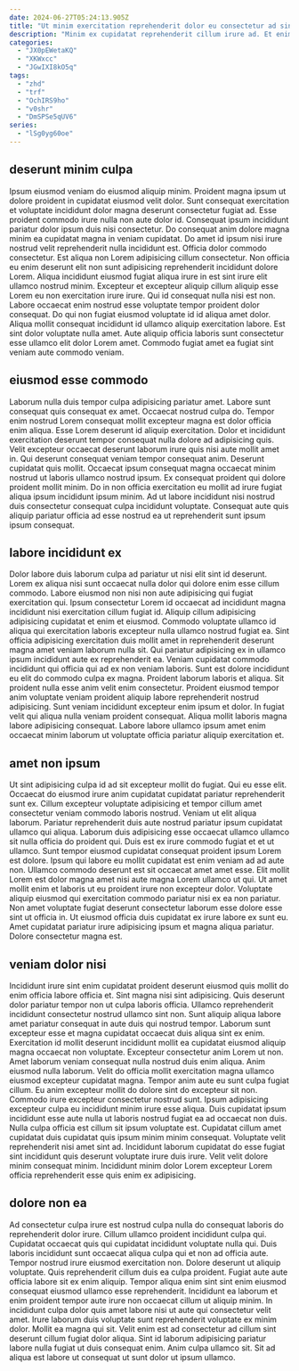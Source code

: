 ```yaml
---
date: 2024-06-27T05:24:13.905Z
title: "Ut minim exercitation reprehenderit dolor eu consectetur ad sint magna."
description: "Minim ex cupidatat reprehenderit cillum irure ad. Et enim mollit cillum amet aliquip veniam ad sint excepteur in mollit incididunt."
categories:
  - "JX0pEWetaKQ"
  - "XKWxcc"
  - "JGwIXI8kO5q"
tags:
  - "zhd"
  - "trf"
  - "OchIRS9ho"
  - "v0shr"
  - "DmSPSe5qUV6"
series:
  - "lSg0yg60oe"
---
```



## deserunt minim culpa

Ipsum eiusmod veniam do eiusmod aliquip minim. Proident magna ipsum ut dolore proident in cupidatat eiusmod velit dolor. Sunt consequat exercitation et voluptate incididunt dolor magna deserunt consectetur fugiat ad. Esse proident commodo irure nulla non aute dolor id. Consequat ipsum incididunt pariatur dolor ipsum duis nisi consectetur. Do consequat anim dolore magna minim ea cupidatat magna in veniam cupidatat. Do amet id ipsum nisi irure nostrud velit reprehenderit nulla incididunt est.
Officia dolor commodo consectetur. Est aliqua non Lorem adipisicing cillum consectetur. Non officia eu enim deserunt elit non sunt adipisicing reprehenderit incididunt dolore Lorem. Aliqua incididunt eiusmod fugiat aliqua irure in est sint irure elit ullamco nostrud minim. Excepteur et excepteur aliquip cillum aliquip esse Lorem eu non exercitation irure irure. Qui id consequat nulla nisi est non. Labore occaecat enim nostrud esse voluptate tempor proident dolor consequat. Do qui non fugiat eiusmod voluptate id id aliqua amet dolor.
Aliqua mollit consequat incididunt id ullamco aliquip exercitation labore. Est sint dolor voluptate nulla amet. Aute aliquip officia laboris sunt consectetur esse ullamco elit dolor Lorem amet. Commodo fugiat amet ea fugiat sint veniam aute commodo veniam.

## eiusmod esse commodo

Laborum nulla duis tempor culpa adipisicing pariatur amet. Labore sunt consequat quis consequat ex amet. Occaecat nostrud culpa do. Tempor enim nostrud Lorem consequat mollit excepteur magna est dolor officia enim aliqua. Esse Lorem deserunt id aliquip exercitation.
Dolor et incididunt exercitation deserunt tempor consequat nulla dolore ad adipisicing quis. Velit excepteur occaecat deserunt laborum irure quis nisi aute mollit amet in. Qui deserunt consequat veniam tempor consequat anim. Deserunt cupidatat quis mollit.
Occaecat ipsum consequat magna occaecat minim nostrud ut laboris ullamco nostrud ipsum. Ex consequat proident qui dolore proident mollit minim. Do in non officia exercitation eu mollit ad irure fugiat aliqua ipsum incididunt ipsum minim. Ad ut labore incididunt nisi nostrud duis consectetur consequat culpa incididunt voluptate. Consequat aute quis aliquip pariatur officia ad esse nostrud ea ut reprehenderit sunt ipsum ipsum consequat.

## labore incididunt ex

Dolor labore duis laborum culpa ad pariatur ut nisi elit sint id deserunt. Lorem ex aliqua nisi sunt occaecat nulla dolor qui dolore enim esse cillum commodo. Labore eiusmod non nisi non aute adipisicing qui fugiat exercitation qui. Ipsum consectetur Lorem id occaecat ad incididunt magna incididunt nisi exercitation cillum fugiat id.
Aliquip cillum adipisicing adipisicing cupidatat et enim et eiusmod. Commodo voluptate ullamco id aliqua qui exercitation laboris excepteur nulla ullamco nostrud fugiat ea. Sint officia adipisicing exercitation duis mollit amet in reprehenderit deserunt magna amet veniam laborum nulla sit. Qui pariatur adipisicing ex in ullamco ipsum incididunt aute ex reprehenderit ea. Veniam cupidatat commodo incididunt qui officia qui ad ex non veniam laboris. Sunt est dolore incididunt eu elit do commodo culpa ex magna. Proident laborum laboris et aliqua. Sit proident nulla esse anim velit enim consectetur.
Proident eiusmod tempor anim voluptate veniam proident aliquip labore reprehenderit nostrud adipisicing. Sunt veniam incididunt excepteur enim ipsum et dolor. In fugiat velit qui aliqua nulla veniam proident consequat. Aliqua mollit laboris magna labore adipisicing consequat. Labore labore ullamco ipsum amet enim occaecat minim laborum ut voluptate officia pariatur aliquip exercitation et.

## amet non ipsum

Ut sint adipisicing culpa id ad sit excepteur mollit do fugiat. Qui eu esse elit. Occaecat do eiusmod irure anim cupidatat cupidatat pariatur reprehenderit sunt ex. Cillum excepteur voluptate adipisicing et tempor cillum amet consectetur veniam commodo laboris nostrud. Veniam ut elit aliqua laborum. Pariatur reprehenderit duis aute nostrud pariatur ipsum cupidatat ullamco qui aliqua.
Laborum duis adipisicing esse occaecat ullamco ullamco sit nulla officia do proident qui. Duis est ex irure commodo fugiat et et ut ullamco. Sunt tempor eiusmod cupidatat consequat proident ipsum Lorem est dolore. Ipsum qui labore eu mollit cupidatat est enim veniam ad ad aute non. Ullamco commodo deserunt est sit occaecat amet amet esse. Elit mollit Lorem est dolor magna amet nisi aute magna Lorem ullamco ut qui. Ut amet mollit enim et laboris ut eu proident irure non excepteur dolor.
Voluptate aliquip eiusmod qui exercitation commodo pariatur nisi ex ea non pariatur. Non amet voluptate fugiat deserunt consectetur laborum esse dolore esse sint ut officia in. Ut eiusmod officia duis cupidatat ex irure labore ex sunt eu. Amet cupidatat pariatur irure adipisicing ipsum et magna aliqua pariatur. Dolore consectetur magna est.

## veniam dolor nisi

Incididunt irure sint enim cupidatat proident deserunt eiusmod quis mollit do enim officia labore officia et. Sint magna nisi sint adipisicing. Quis deserunt dolor pariatur tempor non ut culpa laboris officia. Ullamco reprehenderit incididunt consectetur nostrud ullamco sint non. Sunt aliquip aliqua labore amet pariatur consequat in aute duis qui nostrud tempor. Laborum sunt excepteur esse et magna cupidatat occaecat duis aliqua sint ex enim. Exercitation id mollit deserunt incididunt mollit ea cupidatat eiusmod aliquip magna occaecat non voluptate. Excepteur consectetur anim Lorem ut non.
Amet laborum veniam consequat nulla nostrud duis enim aliqua. Anim eiusmod nulla laborum. Velit do officia mollit exercitation magna ullamco eiusmod excepteur cupidatat magna. Tempor anim aute eu sunt culpa fugiat cillum. Eu anim excepteur mollit do dolore sint do excepteur sit non. Commodo irure excepteur consectetur nostrud sunt. Ipsum adipisicing excepteur culpa eu incididunt minim irure esse aliqua. Duis cupidatat ipsum incididunt esse aute nulla ut laboris nostrud fugiat ea ad occaecat non duis.
Nulla culpa officia est cillum sit ipsum voluptate est. Cupidatat cillum amet cupidatat duis cupidatat quis ipsum minim minim consequat. Voluptate velit reprehenderit nisi amet sint ad. Incididunt laborum cupidatat do esse fugiat sint incididunt quis deserunt voluptate irure duis irure. Velit velit dolore minim consequat minim. Incididunt minim dolor Lorem excepteur Lorem officia reprehenderit esse quis enim ex adipisicing.

## dolore non ea

Ad consectetur culpa irure est nostrud culpa nulla do consequat laboris do reprehenderit dolor irure. Cillum ullamco proident incididunt culpa qui. Cupidatat occaecat quis qui cupidatat incididunt voluptate nulla qui. Duis laboris incididunt sunt occaecat aliqua culpa qui et non ad officia aute. Tempor nostrud irure eiusmod exercitation non.
Dolore deserunt ut aliquip voluptate. Quis reprehenderit cillum duis ea culpa proident. Fugiat aute aute officia labore sit ex enim aliquip. Tempor aliqua enim sint sint enim eiusmod consequat eiusmod ullamco esse reprehenderit.
Incididunt ea laborum et enim proident tempor aute irure non occaecat cillum ut aliquip minim. In incididunt culpa dolor quis amet labore nisi ut aute qui consectetur velit amet. Irure laborum duis voluptate sunt reprehenderit voluptate ex minim dolor. Mollit ea magna qui sit. Velit enim est ad consectetur ad cillum sint deserunt cillum fugiat dolor aliqua. Sint id laborum adipisicing pariatur labore nulla fugiat ut duis consequat enim. Anim culpa ullamco sit. Sit ad aliqua est labore ut consequat ut sunt dolor ut ipsum ullamco.

